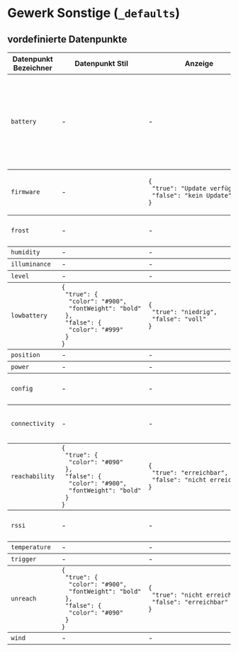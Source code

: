 
# Gewerk Sonstige (`_defaults`)

## vordefinierte Datenpunkte

<table><thead><tr><th>Datenpunkt Bezeichner</th><th>Datenpunkt Stil</th><th>Anzeige</th><th>Einheit</th><th>Icon</th><th>Icon Stil</th></tr></thead>
<tbody><tr><td><code>battery</code></td><td>-</td><td>-</td><td><code>"&nbsp;%"</code></td><td><code>{<br />&nbsp;">80":&nbsp;"battery-high",<br />&nbsp;"<=80":&nbsp;"battery-medium",<br />&nbsp;"<=30":&nbsp;"battery-low",<br />&nbsp;"<=10":&nbsp;"battery-outline&nbsp;blink",<br />&nbsp;"<=5":&nbsp;"battery-alert-variant-outline&nbsp;blink"<br />}</code></td><td><code>{<br />&nbsp;"<=10":&nbsp;{<br />&nbsp;&nbsp;"color":&nbsp;"#900"<br />&nbsp;}<br />}</code></td></tr></tbody>
<tbody><tr><td><code>firmware</code></td><td>-</td><td><code>{<br />&nbsp;"true":&nbsp;"Update&nbsp;verfügbar",<br />&nbsp;"false":&nbsp;"kein&nbsp;Update"<br />}</code></td><td>-</td><td><code>{<br />&nbsp;"true":&nbsp;"mdi-cog-refresh",<br />&nbsp;"false":&nbsp;"mdi-cog-outline"<br />}</code></td><td>-</td></tr></tbody>
<tbody><tr><td><code>frost</code></td><td>-</td><td>-</td><td>-</td><td><code>{<br />&nbsp;"default":&nbsp;"mdi-snowflake"<br />}</code></td><td>-</td></tr></tbody>
<tbody><tr><td><code>humidity</code></td><td>-</td><td>-</td><td><code>"&nbsp;%"</code></td><td><code>"water-percent"</code></td><td>-</td></tr></tbody>
<tbody><tr><td><code>illuminance</code></td><td>-</td><td>-</td><td><code>"&nbsp;lux"</code></td><td>-</td><td>-</td></tr></tbody>
<tbody><tr><td><code>level</code></td><td>-</td><td>-</td><td><code>"&nbsp;%"</code></td><td>-</td><td>-</td></tr></tbody>
<tbody><tr><td><code>lowbattery</code></td><td><code>{<br />&nbsp;"true":&nbsp;{<br />&nbsp;&nbsp;"color":&nbsp;"#900",<br />&nbsp;&nbsp;"fontWeight":&nbsp;"bold"<br />&nbsp;},<br />&nbsp;"false":&nbsp;{<br />&nbsp;&nbsp;"color":&nbsp;"#999"<br />&nbsp;}<br />}</code></td><td><code>{<br />&nbsp;"true":&nbsp;"niedrig",<br />&nbsp;"false":&nbsp;"voll"<br />}</code></td><td>-</td><td><code>{<br />&nbsp;"true":&nbsp;"battery-alert-variant-outline",<br />&nbsp;"false":&nbsp;"battery-high"<br />}</code></td><td>-</td></tr></tbody>
<tbody><tr><td><code>position</code></td><td>-</td><td>-</td><td>-</td><td><code>"map-marker"</code></td><td>-</td></tr></tbody>
<tbody><tr><td><code>power</code></td><td>-</td><td>-</td><td>-</td><td><code>"power"</code></td><td>-</td></tr></tbody>
<tbody><tr><td><code>config</code></td><td>-</td><td>-</td><td>-</td><td><code>{<br />&nbsp;"default":&nbsp;"mdi-cog"<br />}</code></td><td>-</td></tr></tbody>
<tbody><tr><td><code>connectivity</code></td><td>-</td><td>-</td><td>-</td><td><code>{<br />&nbsp;"default":&nbsp;"mdi-wifi-arrow-left-right"<br />}</code></td><td>-</td></tr></tbody>
<tbody><tr><td><code>reachability</code></td><td><code>{<br />&nbsp;"true":&nbsp;{<br />&nbsp;&nbsp;"color":&nbsp;"#090"<br />&nbsp;},<br />&nbsp;"false":&nbsp;{<br />&nbsp;&nbsp;"color":&nbsp;"#900",<br />&nbsp;&nbsp;"fontWeight":&nbsp;"bold"<br />&nbsp;}<br />}</code></td><td><code>{<br />&nbsp;"true":&nbsp;"erreichbar",<br />&nbsp;"false":&nbsp;"nicht&nbsp;erreichbar"<br />}</code></td><td>-</td><td><code>{<br />&nbsp;"true":&nbsp;"lan-connect",<br />&nbsp;"false":&nbsp;"lan-disconnect"<br />}</code></td><td>-</td></tr></tbody>
<tbody><tr><td><code>rssi</code></td><td>-</td><td>-</td><td>-</td><td><code>{<br />&nbsp;"default":&nbsp;"mdi-antenna"<br />}</code></td><td>-</td></tr></tbody>
<tbody><tr><td><code>temperature</code></td><td>-</td><td>-</td><td><code>"&nbsp;°C"</code></td><td><code>"thermometer"</code></td><td>-</td></tr></tbody>
<tbody><tr><td><code>trigger</code></td><td>-</td><td>-</td><td>-</td><td><code>"power"</code></td><td>-</td></tr></tbody>
<tbody><tr><td><code>unreach</code></td><td><code>{<br />&nbsp;"true":&nbsp;{<br />&nbsp;&nbsp;"color":&nbsp;"#900",<br />&nbsp;&nbsp;"fontWeight":&nbsp;"bold"<br />&nbsp;},<br />&nbsp;"false":&nbsp;{<br />&nbsp;&nbsp;"color":&nbsp;"#090"<br />&nbsp;}<br />}</code></td><td><code>{<br />&nbsp;"true":&nbsp;"nicht&nbsp;erreichbar",<br />&nbsp;"false":&nbsp;"erreichbar"<br />}</code></td><td>-</td><td><code>{<br />&nbsp;"true":&nbsp;"lan-disconnect",<br />&nbsp;"false":&nbsp;"lan-connect"<br />}</code></td><td>-</td></tr></tbody>
<tbody><tr><td><code>wind</code></td><td>-</td><td>-</td><td><code>"&nbsp;km/h"</code></td><td><code>"weather-windy"</code></td><td>-</td></tr></tbody>
</table>